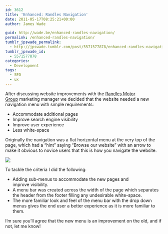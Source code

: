 ```yaml
---
id: 3612
title: 'Enhanced: Randles Navigation'
date: 2011-05-17T08:25:21+00:00
author: James Wade

guid: http://wade.be/enhanced-randles-navigation/
permalink: /enhanced-randles-navigation/
tumblr_jpswade_permalink:
  - http://jpswade.tumblr.com/post/5571577878/enhanced-randles-navigation
tumblr_jpswade_id:
  - 5571577878
categories:
  - Development
tags:
  - SEO
  - ux
---
```

<p class="lead">
  After discussing website improvements with the <a href="http://www.randles.co.uk/">Randles Motor Group</a> marketing manager we decided that the website needed a new navigation menu with simple requirements:
</p>

  * Accommodate additional pages
  * Improve search engine visibility
  * Improve user experience
  * Less white-space

Originally the navigation was a flat horizontal menu at the very top of the page, which had a “hint” saying “Browse our website” with an arrow to make it obvious to novice users that this is how you navigate the website.


![](http://media.tumblr.com/tumblr_llbzcmrzZt1qiakcu.png) 

To tackle the criteria I did the following:

  * Adding sub-menus to accommodate the new pages and improve visibility.
  * A menu bar was created across the width of the page which separates the header from the footer filling any undesirable white-space.
  * The more familiar look and feel of the menu bar with the drop down menus gives the end user a better experience as it is more familiar to them.

I’m sure you’ll agree that the new menu is an improvement on the old, and if not, let me know!